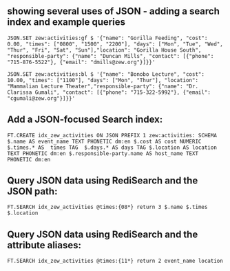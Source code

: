 ## showing several uses of JSON - adding a search index and example queries
``` 
JSON.SET zew:activities:gf $ '{"name": "Gorilla Feeding", "cost": 0.00, "times": ["0800", "1500", "2200"], "days": ["Mon", "Tue", "Wed", "Thur", "Fri", "Sat", "Sun"],"location": "Gorilla House South", "responsible-party": {"name": "Duncan Mills", "contact": [{"phone": "715-876-5522"}, {"email": "dmills@zew.org"}]}}'
```

``` 
JSON.SET zew:activities:bl $ '{"name": "Bonobo Lecture", "cost": 10.00, "times": ["1100"], "days": ["Mon", "Thur"], "location": "Mammalian Lecture Theater","responsible-party": {"name": "Dr. Clarissa Gumali", "contact": [{"phone": "715-322-5992"}, {"email": "cgumali@zew.org"}]}}'
```

## Add a JSON-focused Search index:
``` 
FT.CREATE idx_zew_activities ON JSON PREFIX 1 zew:activities: SCHEMA $.name AS event_name TEXT PHONETIC dm:en $.cost AS cost NUMERIC $.times.* AS  times TAG  $.days.* AS days TAG $.location AS location TEXT PHONETIC dm:en $.responsible-party.name AS host_name TEXT PHONETIC dm:en
```

## Query JSON data using RediSearch and the JSON path:

``` 
FT.SEARCH idx_zew_activities @times:{08*} return 3 $.name $.times $.location
```

## Query JSON data using RediSearch and the attribute aliases:
``` 
FT.SEARCH idx_zew_activities @times:{11*} return 2 event_name location
```